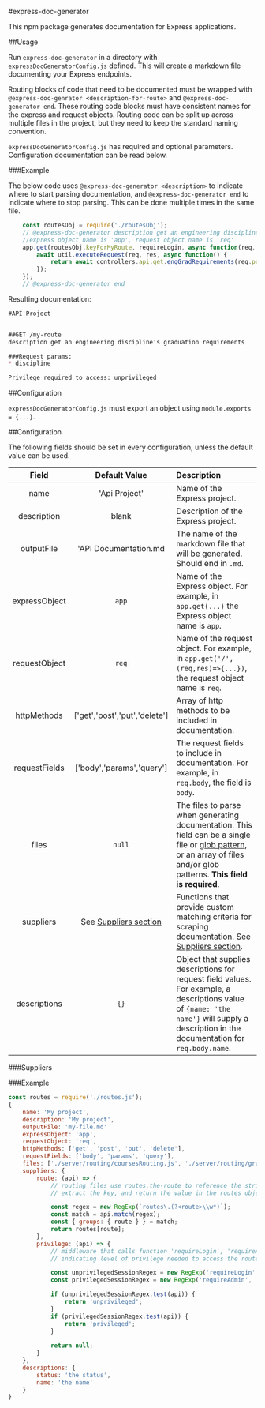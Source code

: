 #express-doc-generator

This npm package generates documentation for Express applications.

##Usage

Run `express-doc-generator` in a directory with `expressDocGeneratorConfig.js` defined.
This will create a markdown file documenting your Express endpoints.

Routing blocks of code that need to be documented must be wrapped with
`@express-doc-genrator <description-for-route>` and `@express-doc-generator end`. These routing code blocks
must have consistent names for the express and request objects. Routing code can be split up across multiple files
in the project, but they need to keep the standard naming convention.

`expressDocGeneratorConfig.js` has required and optional parameters. Configuration documentation can be read below.

###Example

The below code uses `@express-doc-generator <description>` to indicate where to start parsing documentation,
and `@express-doc-generator end` to indicate where to stop parsing. This can be done multiple times in the same
file.

```javascript
    const routesObj = require('./routesObj');
    // @express-doc-generator description get an engineering discipline's graduation requirements
    //express object name is 'app', request object name is 'req'
    app.get(routesObj.keyForMyRoute, requireLogin, async function(req, res) {
        await util.executeRequest(req, res, async function() {
            return await controllers.api.get.engGradRequirements(req.params.discipline);
        });
    });
    // @express-doc-generator end
```

Resulting documentation:

```markdown
#API Project


##GET /my-route
description get an engineering discipline's graduation requirements

###Request params:
* discipline

Privilege required to access: unprivileged
```

##Configuration

`expressDocGeneratorConfig.js` must export an object using `module.exports = {...}`.

##Configuration

The following fields should be set in every configuration, unless the default value can be used.

|Field        |Default Value|Description                       |
|:-----------:|:-----------:|:---------------------------------|
|name         |'Api Project'|Name of the Express project.       |
|description  |blank        |Description of the Express project.|
|outputFile   |'API Documentation.md|The name of the markdown file that will be generated. Should end in `.md`.|
|expressObject|`app`        |Name of the Express object. For example, in `app.get(...)` the Express object name is `app`.|
|requestObject|`req`        |Name of the request object. For example, in `app.get('/',(req,res)=>{...})`, the request object name is `req`.|
|httpMethods  |\['get','post','put','delete'\]|Array of http methods to be included in documentation.|
|requestFields|\['body','params','query'\]|The request fields to include in documentation. For example, in `req.body`, the field is `body`.|
|files|`null`|The files to parse when generating documentation. This field can be a single file or [glob pattern](https://www.npmjs.com/package/glob), or an array of files and/or glob patterns. **This field is required**.|
|suppliers|See [Suppliers section](#Suppliers)|Functions that provide custom matching criteria for scraping documentation. See [Suppliers section](#Suppliers).|
|descriptions|`{}`|Object that supplies descriptions for request field values. For example, a descriptions value of `{name: 'the name'}` will supply a description in the documentation for `req.body.name`.|

###Suppliers

###Example
```javascript
const routes = require('./routes.js');
{
    name: 'My project',
    description: 'My project',
    outputFile: 'my-file.md'
    expressObject: 'app',
    requestObject: 'req',
    httpMethods: ['get', 'post', 'put', 'delete'],
    requestFields: ['body', 'params', 'query'],
    files: ['./server/routing/coursesRouting.js', './server/routing/gradRequirementsRouting.js'],
    suppliers: {
        route: (api) => {
            // routing files use routes.the-route to reference the string literal, so match that pattern,
            // extract the key, and return the value in the routes object at that key.

            const regex = new RegExp(`routes\.(?<route>\\w*)`);
            const match = api.match(regex);
            const { groups: { route } } = match;
            return routes[route];
        },
        privilege: (api) => {
            // middleware that calls function 'requireLogin', 'requireAdmin', or nothing,
            // indicating level of privilege needed to access the route

            const unprivilegedSessionRegex = new RegExp('requireLogin', 'i');
            const privilegedSessionRegex = new RegExp('requireAdmin', 'i');

            if (unprivilegedSessionRegex.test(api)) {
                return 'unprivileged';
            }
            if (privilegedSessionRegex.test(api)) {
                return 'privileged';
            }
            
            return null;
        }
    },
    descriptions: {
        status: 'the status',
        name: 'the name'
    }
}
```
